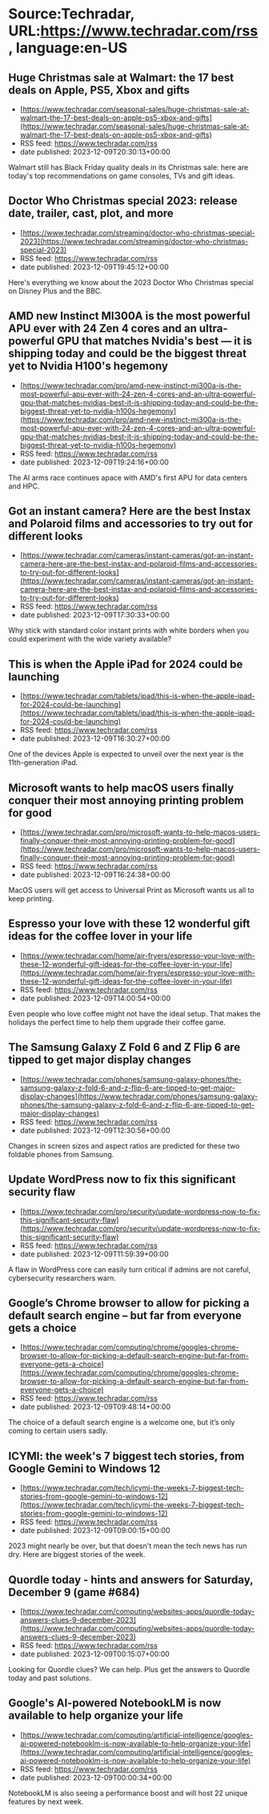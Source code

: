 # Source:Techradar, URL:https://www.techradar.com/rss, language:en-US

## Huge Christmas sale at Walmart: the 17 best deals on Apple, PS5, Xbox and gifts
 - [https://www.techradar.com/seasonal-sales/huge-christmas-sale-at-walmart-the-17-best-deals-on-apple-ps5-xbox-and-gifts](https://www.techradar.com/seasonal-sales/huge-christmas-sale-at-walmart-the-17-best-deals-on-apple-ps5-xbox-and-gifts)
 - RSS feed: https://www.techradar.com/rss
 - date published: 2023-12-09T20:30:13+00:00

Walmart still has Black Friday quality deals in its Christmas sale: here are today's top recommendations on game consoles, TVs and gift ideas.

## Doctor Who Christmas special 2023: release date, trailer, cast, plot, and more
 - [https://www.techradar.com/streaming/doctor-who-christmas-special-2023](https://www.techradar.com/streaming/doctor-who-christmas-special-2023)
 - RSS feed: https://www.techradar.com/rss
 - date published: 2023-12-09T19:45:12+00:00

Here's everything we know about the 2023 Doctor Who Christmas special on Disney Plus and the BBC.

## AMD new Instinct MI300A is the most powerful APU ever with 24 Zen 4 cores and an ultra-powerful GPU that matches Nvidia's best — it is shipping today and could be the biggest threat yet to Nvidia H100's hegemony
 - [https://www.techradar.com/pro/amd-new-instinct-mi300a-is-the-most-powerful-apu-ever-with-24-zen-4-cores-and-an-ultra-powerful-gpu-that-matches-nvidias-best-it-is-shipping-today-and-could-be-the-biggest-threat-yet-to-nvidia-h100s-hegemony](https://www.techradar.com/pro/amd-new-instinct-mi300a-is-the-most-powerful-apu-ever-with-24-zen-4-cores-and-an-ultra-powerful-gpu-that-matches-nvidias-best-it-is-shipping-today-and-could-be-the-biggest-threat-yet-to-nvidia-h100s-hegemony)
 - RSS feed: https://www.techradar.com/rss
 - date published: 2023-12-09T19:24:16+00:00

The AI arms race continues apace with AMD's first APU for data centers and HPC.

## Got an instant camera? Here are the best Instax and Polaroid films and accessories to try out for different looks
 - [https://www.techradar.com/cameras/instant-cameras/got-an-instant-camera-here-are-the-best-instax-and-polaroid-films-and-accessories-to-try-out-for-different-looks](https://www.techradar.com/cameras/instant-cameras/got-an-instant-camera-here-are-the-best-instax-and-polaroid-films-and-accessories-to-try-out-for-different-looks)
 - RSS feed: https://www.techradar.com/rss
 - date published: 2023-12-09T17:30:33+00:00

Why stick with standard color instant prints with white borders when you could experiment with the wide variety available?

## This is when the Apple iPad for 2024 could be launching
 - [https://www.techradar.com/tablets/ipad/this-is-when-the-apple-ipad-for-2024-could-be-launching](https://www.techradar.com/tablets/ipad/this-is-when-the-apple-ipad-for-2024-could-be-launching)
 - RSS feed: https://www.techradar.com/rss
 - date published: 2023-12-09T16:30:27+00:00

One of the devices Apple is expected to unveil over the next year is the 11th-generation iPad.

## Microsoft wants to help macOS users finally conquer their most annoying printing problem for good
 - [https://www.techradar.com/pro/microsoft-wants-to-help-macos-users-finally-conquer-their-most-annoying-printing-problem-for-good](https://www.techradar.com/pro/microsoft-wants-to-help-macos-users-finally-conquer-their-most-annoying-printing-problem-for-good)
 - RSS feed: https://www.techradar.com/rss
 - date published: 2023-12-09T16:24:38+00:00

MacOS users will get access to Universal Print as Microsoft wants us all to keep printing.

## Espresso your love with these 12 wonderful gift ideas for the coffee lover in your life
 - [https://www.techradar.com/home/air-fryers/espresso-your-love-with-these-12-wonderful-gift-ideas-for-the-coffee-lover-in-your-life](https://www.techradar.com/home/air-fryers/espresso-your-love-with-these-12-wonderful-gift-ideas-for-the-coffee-lover-in-your-life)
 - RSS feed: https://www.techradar.com/rss
 - date published: 2023-12-09T14:00:54+00:00

Even people who love coffee might not have the ideal setup. That makes the holidays the perfect time to help them upgrade their coffee game.

## The Samsung Galaxy Z Fold 6 and Z Flip 6 are tipped to get major display changes
 - [https://www.techradar.com/phones/samsung-galaxy-phones/the-samsung-galaxy-z-fold-6-and-z-flip-6-are-tipped-to-get-major-display-changes](https://www.techradar.com/phones/samsung-galaxy-phones/the-samsung-galaxy-z-fold-6-and-z-flip-6-are-tipped-to-get-major-display-changes)
 - RSS feed: https://www.techradar.com/rss
 - date published: 2023-12-09T12:30:56+00:00

Changes in screen sizes and aspect ratios are predicted for these two foldable phones from Samsung.

## Update WordPress now to fix this significant security flaw
 - [https://www.techradar.com/pro/security/update-wordpress-now-to-fix-this-significant-security-flaw](https://www.techradar.com/pro/security/update-wordpress-now-to-fix-this-significant-security-flaw)
 - RSS feed: https://www.techradar.com/rss
 - date published: 2023-12-09T11:59:39+00:00

A flaw in WordPress core can easily turn critical if admins are not careful, cybersecurity researchers warn.

## Google’s Chrome browser to allow for picking a default search engine – but far from everyone gets a choice
 - [https://www.techradar.com/computing/chrome/googles-chrome-browser-to-allow-for-picking-a-default-search-engine-but-far-from-everyone-gets-a-choice](https://www.techradar.com/computing/chrome/googles-chrome-browser-to-allow-for-picking-a-default-search-engine-but-far-from-everyone-gets-a-choice)
 - RSS feed: https://www.techradar.com/rss
 - date published: 2023-12-09T09:48:14+00:00

The choice of a default search engine is a welcome one, but it’s only coming to certain users sadly.

## ICYMI: the week's 7 biggest tech stories, from Google Gemini to Windows 12
 - [https://www.techradar.com/tech/icymi-the-weeks-7-biggest-tech-stories-from-google-gemini-to-windows-12](https://www.techradar.com/tech/icymi-the-weeks-7-biggest-tech-stories-from-google-gemini-to-windows-12)
 - RSS feed: https://www.techradar.com/rss
 - date published: 2023-12-09T09:00:15+00:00

2023 might nearly be over, but that doesn't mean the tech news has run dry. Here are biggest stories of the week.

## Quordle today - hints and answers for Saturday, December 9 (game #684)
 - [https://www.techradar.com/computing/websites-apps/quordle-today-answers-clues-9-december-2023](https://www.techradar.com/computing/websites-apps/quordle-today-answers-clues-9-december-2023)
 - RSS feed: https://www.techradar.com/rss
 - date published: 2023-12-09T00:15:07+00:00

Looking for Quordle clues? We can help. Plus get the answers to Quordle today and past solutions.

## Google's AI-powered NotebookLM is now available to help organize your life
 - [https://www.techradar.com/computing/artificial-intelligence/googles-ai-powered-notebooklm-is-now-available-to-help-organize-your-life](https://www.techradar.com/computing/artificial-intelligence/googles-ai-powered-notebooklm-is-now-available-to-help-organize-your-life)
 - RSS feed: https://www.techradar.com/rss
 - date published: 2023-12-09T00:00:34+00:00

NotebookLM is also seeing a performance boost and will host 22 unique features by next week.

